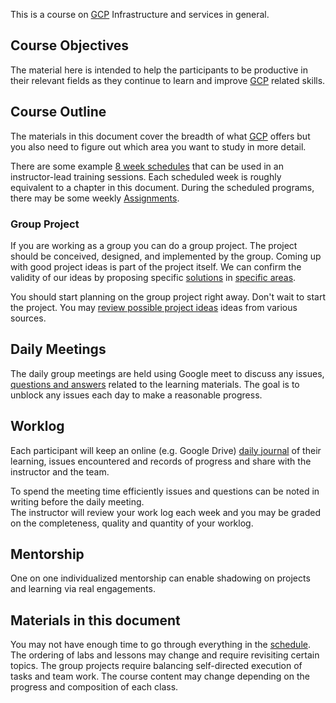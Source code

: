 
This is a  course on [GCP](Introduction) Infrastructure and services in general.  


## Course Objectives

The material here is intended to help the participants to be productive  in their relevant fields as they continue to learn and improve [GCP](https://en.wikipedia.org/wiki/Google_Cloud_Platform) related skills.

## Course Outline

The materials in this document  cover the breadth of what [GCP](https://cloud.google.com/) offers but you also need to figure out which area you want to study in more detail. 

There are some example [8 week schedules](Schedules) that can be used in an instructor-lead training sessions. Each scheduled week is roughly equivalent to a chapter in this document. During the scheduled programs, there may be some weekly [Assignments](Assignments).

### Group Project

If you are working as a group you can do a group project. The project should be conceived, designed, and implemented by the group.  Coming up with good project ideas is part of the project itself.  We can confirm the validity of our ideas by proposing specific [solutions]( https://cloud.google.com/solutions  ) in  [specific areas](https://cloud.google.com/architecture). 

You should start planning on the group project right away. Don't wait  to start the project. 
You may [review possible project ideas](Projects) ideas from various sources. 

## Daily Meetings

The daily group meetings are held using Google meet to discuss any issues, [questions and answers](https://lincs.ed.gov/sites/default/files/12_TEAL_Deeper_Learning_Qs_complete_5_1_0.pdf) related to the learning materials.  The goal is to unblock any issues each day to make a reasonable progress. 

## Worklog

Each participant will keep an online (e.g. Google Drive)  [daily journal](https://friday.app/p/work-journaling) of their learning, issues encountered and records of progress and share with the instructor and the team.

To spend the meeting time efficiently issues and questions can be noted in writing before the daily meeting.  
The instructor will review your work log each week and you may be graded on the completeness, quality and quantity of your worklog.

## Mentorship

One on one individualized mentorship can enable shadowing on projects and learning via real engagements.

## Materials in this document

You may not have enough time to go through everything in the [schedule](Schedules).  The ordering of labs and lessons may change and require revisiting certain topics.  The group projects require balancing self-directed execution of tasks and team work.  The course content may change depending on the progress and composition of each class.

